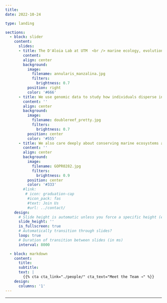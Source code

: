 ```yaml
---
title: 
date: 2022-10-24

type: landing

sections:
  - block: slider
    content:
      slides:
      - title: The D'Aloia Lab at UTM  <br /> marine ecology, evolution, and conservation
        content: 
        align: center
        background:
          image:
            filename: annularis_manzalina.jpg
            filters:
              brightness: 0.7
          position: right
          color: '#666'
      - title: We use genomic data to study how individuals disperse in the ocean, why they do it, and what the consequences are for marine populations.
        content: ''
        align: center
        background:
          image:
            filename: doublereef_pretty.jpg
            filters:
              brightness: 0.7
          position: center
          color: '#555'
      - title: We also care deeply about conserving marine ecosystems and working towards equitable partnerships in marine science.
        content: ''
        align: center
        background:
          image:
            filename: GOPR0282.jpg
            filters:
              brightness: 0.9
          position: center
          color: '#333'
        #link:
         # icon: graduation-cap
          #icon_pack: fas
          #text: Join Us
          #url: ../contact/
    design:
      # Slide height is automatic unless you force a specific height (e.g. '400px')
      slide_height: ''
      is_fullscreen: true
      # Automatically transition through slides?
      loop: true
      # Duration of transition between slides (in ms)
      interval: 8000

  - block: markdown
    content:
      title:
      subtitle:
      text: |
        {{% cta cta_link="./people/" cta_text="Meet the Team →" %}}
    design:
      columns: '1'
---
```

---
